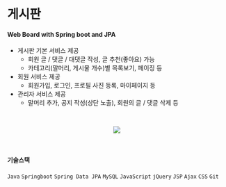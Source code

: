 # 게시판

#### Web Board with Spring boot and JPA
- 게시판 기본 서비스 제공
  - 회원 글 / 댓글 / 대댓글 작성, 글 추천(좋아요) 가능
  - 카테고리(말머리, 게시물 개수)별 목록보기, 페이징 등 
- 회원 서비스 제공
  - 회원가입, 로그인, 프로필 사진 등록, 마이페이지 등
- 관리자 서비스 제공
  - 말머리 추가, 공지 작성(상단 노출), 회원의 글 / 댓글 삭제 등

<br>
<p align="center""><kbd><img src="/home.png"></kbd></p>
<br>

#### 기술스택
`Java` `Springboot` `Spring Data JPA` `MySQL` `JavaScript` `jQuery` `JSP` `Ajax` `CSS` `Git`

<br>
